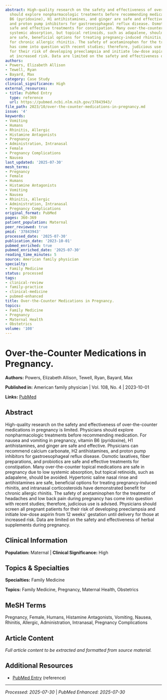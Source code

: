 ```yaml
---
abstract: High-quality research on the safety and effectiveness of over-the-counter medications in pregnancy is limited. Physicians
  should explore nonpharmacologic treatments before recommending medication. For nausea and vomiting in pregnancy, vitamin
  B6 (pyridoxine), H1 antihistamines, and ginger are safe and effective. Physicians can recommend calcium carbonate, H2 antihistamines,
  and proton pump inhibitors for gastroesophageal reflux disease. Osmotic laxatives, fiber preparations, and probiotics are
  safe and effective treatments for constipation. Many over-the-counter topical medications are safe in pregnancy due to low
  systemic absorption, but topical retinoids, such as adapalene, should be avoided. Hypertonic saline nasal rinse and antihistamines
  are safe, beneficial options for treating pregnancy-induced rhinitis, and intranasal corticosteroids have demonstrated benefit
  for chronic allergic rhinitis. The safety of acetaminophen for the treatment of headaches and low back pain during pregnancy
  has come into question with recent studies; therefore, judicious use is advised. Physicians should screen all pregnant patients
  for their risk of developing preeclampsia and initiate low-dose aspirin from 12 weeks' gestation until delivery for those
  at increased risk. Data are limited on the safety and effectiveness of herbal supplements during pregnancy.
authors:
- Powers, Elizabeth Allison
- Tewell, Ryan
- Bayard, Max
category: Case Study
clinical_significance: High
external_resources:
- title: PubMed Entry
  type: reference
  url: https://pubmed.ncbi.nlm.nih.gov/37843943/
file_path: 2023/10/over-the-counter-medications-in-pregnancy.md
issue: '4'
keywords:
- Vomiting
- Humans
- Rhinitis, Allergic
- Histamine Antagonists
- Pregnancy
- Administration, Intranasal
- Female
- Pregnancy Complications
- Nausea
last_updated: '2025-07-30'
mesh_terms:
- Pregnancy
- Female
- Humans
- Histamine Antagonists
- Vomiting
- Nausea
- Rhinitis, Allergic
- Administration, Intranasal
- Pregnancy Complications
original_format: PubMed
pages: 360-369
patient_population: Maternal
peer_reviewed: true
pmid: '37843943'
processed_date: '2025-07-30'
publication_date: '2023-10-01'
pubmed_enriched: true
pubmed_enriched_date: '2025-07-30'
reading_time_minutes: 5
source: American family physician
specialty:
- Family Medicine
status: processed
tags:
- clinical-review
- family-practice
- clinical-medicine
- pubmed-enhanced
title: Over-the-Counter Medications in Pregnancy.
topics:
- Family Medicine
- Pregnancy
- Maternal Health
- Obstetrics
volume: '108'
---
```


# Over-the-Counter Medications in Pregnancy.

**Authors:** Powers, Elizabeth Allison, Tewell, Ryan, Bayard, Max

**Published in:** American family physician | Vol. 108, No. 4 | 2023-10-01

**Links:** [PubMed](https://pubmed.ncbi.nlm.nih.gov/37843943/)

## Abstract

High-quality research on the safety and effectiveness of over-the-counter medications in pregnancy is limited. Physicians should explore nonpharmacologic treatments before recommending medication. For nausea and vomiting in pregnancy, vitamin B6 (pyridoxine), H1 antihistamines, and ginger are safe and effective. Physicians can recommend calcium carbonate, H2 antihistamines, and proton pump inhibitors for gastroesophageal reflux disease. Osmotic laxatives, fiber preparations, and probiotics are safe and effective treatments for constipation. Many over-the-counter topical medications are safe in pregnancy due to low systemic absorption, but topical retinoids, such as adapalene, should be avoided. Hypertonic saline nasal rinse and antihistamines are safe, beneficial options for treating pregnancy-induced rhinitis, and intranasal corticosteroids have demonstrated benefit for chronic allergic rhinitis. The safety of acetaminophen for the treatment of headaches and low back pain during pregnancy has come into question with recent studies; therefore, judicious use is advised. Physicians should screen all pregnant patients for their risk of developing preeclampsia and initiate low-dose aspirin from 12 weeks' gestation until delivery for those at increased risk. Data are limited on the safety and effectiveness of herbal supplements during pregnancy.

## Clinical Information

**Population:** Maternal | **Clinical Significance:** High

## Topics & Specialties

**Specialties:** Family Medicine

**Topics:** Family Medicine, Pregnancy, Maternal Health, Obstetrics

## MeSH Terms

Pregnancy, Female, Humans, Histamine Antagonists, Vomiting, Nausea, Rhinitis, Allergic, Administration, Intranasal, Pregnancy Complications

## Article Content

*Full article content to be extracted and formatted from source material.*

## Additional Resources

- [PubMed Entry](https://pubmed.ncbi.nlm.nih.gov/37843943/) (reference)

---

*Processed: 2025-07-30* | *PubMed Enhanced: 2025-07-30*

